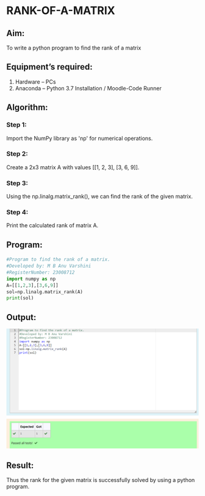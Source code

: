 # RANK-OF-A-MATRIX
## Aim:
To write a python program to find the rank of a matrix
## Equipment’s required:
1. 	Hardware – PCs
2. 	Anaconda – Python 3.7 Installation / Moodle-Code Runner
## Algorithm:
### Step 1: 
Import the NumPy library as 'np' for numerical operations.
### Step 2:
Create a 2x3 matrix A with values [[1, 2, 3], [3, 6, 9]]. 
### Step 3:
Using the np.linalg.matrix_rank(), we can find the rank of the given matrix.
### Step 4:
 Print the calculated rank of matrix A. 
## Program:
```PYTHON
#Program to find the rank of a matrix.
#Developed by: M B Anu Varshini
#RegisterNumber: 23008712
import numpy as np
A=[[1,2,3],[3,6,9]]
sol=np.linalg.matrix_rank(A)
print(sol)
```
## Output:
![output](./Rank.png)
## Result:
Thus the rank for the given matrix is successfully solved by  using a python program.